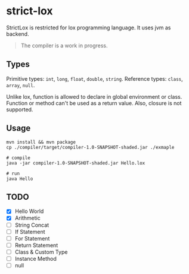 # strict-lox

StrictLox is restricted for lox programming language. It uses jvm as backend.

> The compiler is a work in progress.

## Types

Primitive types: `int`, `long`, `float`, `double`, `string`.
Reference types: `class`, `array`, `null`.

Unlike lox, function is allowed to declare in global environment or class.
Function or method can't be used as a return value. Also, closure is not supported. 

## Usage

```shell script
mvn install && mvn package
cp ./compiler/target/compiler-1.0-SNAPSHOT-shaded.jar ./exmaple

# compile
java -jar compiler-1.0-SNAPSHOT-shaded.jar Hello.lox

# run
java Hello
```

## TODO

- [x] Hello World
- [x] Arithmetic
- [ ] String Concat
- [ ] If Statement
- [ ] For Statement
- [ ] Return Statement
- [ ] Class & Custom Type
- [ ] Instance Method
- [ ] null
